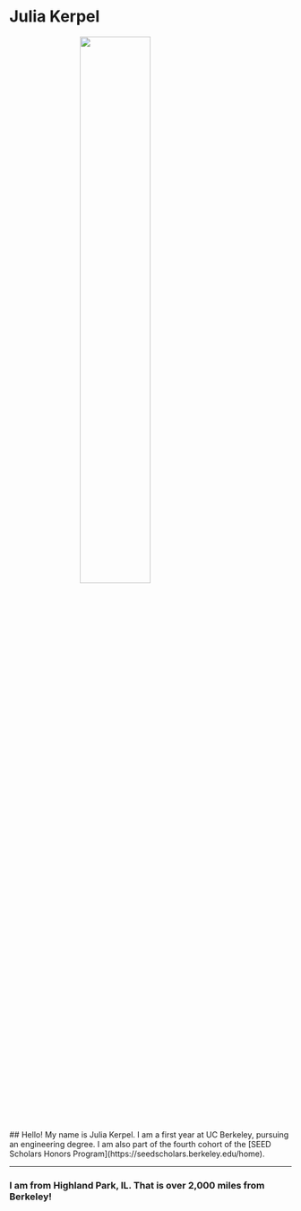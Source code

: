 # Julia Kerpel
<img src="./65496248_c7ktf1fhxa.heic.PNG" style="width:50%; margin:auto; display:block">
## Hello! My name is Julia Kerpel. I am a first year at UC Berkeley, pursuing an engineering degree. I am also part of the fourth cohort of the [SEED Scholars Honors Program](https://seedscholars.berkeley.edu/home).
<hr>

### I am from Highland Park, IL. That is over 2,000 miles from Berkeley!
<script src="https://cdn.plot.ly/plotly-latest.min.js"></script>
